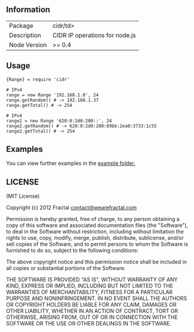 ## Information

<table>
<tr>
<td>Package</td><td>cidr/td>
</tr>
<tr>
<td>Description</td>
<td>CIDR IP operations for node.js</td>
</tr>
<tr>
<td>Node Version</td>
<td>>= 0.4</td>
</tr>
</table>

## Usage

```coffee-script
{Range} = require 'cidr'

# IPv4
range = new Range '192.168.1.0', 24
range.getRandom() # -> 192.168.1.37
range.getTotal() # -> 254

# IPv4
range2 = new Range '620:0:2d0:200::', 24
range2.getRandom() # -> 620:0:2d0:200:89bb:2ea0:3733:1c55
range2.getTotal() # -> 254
```

## Examples

You can view further examples in the [example folder.](https://github.com/wearefractal/cidr/tree/master/examples)

## LICENSE

(MIT License)

Copyright (c) 2012 Fractal <contact@wearefractal.com>

Permission is hereby granted, free of charge, to any person obtaining
a copy of this software and associated documentation files (the
"Software"), to deal in the Software without restriction, including
without limitation the rights to use, copy, modify, merge, publish,
distribute, sublicense, and/or sell copies of the Software, and to
permit persons to whom the Software is furnished to do so, subject to
the following conditions:

The above copyright notice and this permission notice shall be
included in all copies or substantial portions of the Software.

THE SOFTWARE IS PROVIDED "AS IS", WITHOUT WARRANTY OF ANY KIND,
EXPRESS OR IMPLIED, INCLUDING BUT NOT LIMITED TO THE WARRANTIES OF
MERCHANTABILITY, FITNESS FOR A PARTICULAR PURPOSE AND
NONINFRINGEMENT. IN NO EVENT SHALL THE AUTHORS OR COPYRIGHT HOLDERS BE
LIABLE FOR ANY CLAIM, DAMAGES OR OTHER LIABILITY, WHETHER IN AN ACTION
OF CONTRACT, TORT OR OTHERWISE, ARISING FROM, OUT OF OR IN CONNECTION
WITH THE SOFTWARE OR THE USE OR OTHER DEALINGS IN THE SOFTWARE.
